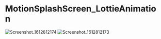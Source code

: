 # MotionSplashScreen_LottieAnimation

![Screenshot_1612812174](https://user-images.githubusercontent.com/71607183/107270680-40721880-6a71-11eb-99c2-cef10a5278bf.png)
![Screenshot_1612812173](https://user-images.githubusercontent.com/71607183/107270684-41a34580-6a71-11eb-9589-b87c0c865a2f.png)
